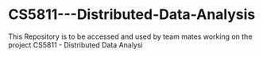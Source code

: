 # CS5811---Distributed-Data-Analysis
This Repository is to be accessed and used by team mates working on the project CS5811 - Distributed Data Analysi
